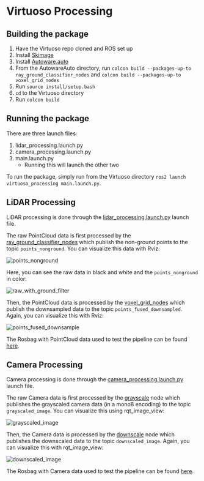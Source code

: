 # Virtuoso Processing

## Building the package

1. Have the Virtuoso repo cloned and ROS set up
2. Install [Skimage](https://scikit-image.org/docs/dev/install.html)
3. Install [Autoware.auto](https://autowarefoundation.gitlab.io/autoware.auto/AutowareAuto/installation-no-ade.html)
4. From the AutowareAuto directory, run `colcon build --packages-up-to ray_ground_classifier_nodes` and `colcon build --packages-up-to voxel_grid_nodes`
5. Run `source install/setup.bash`
6. `cd` to the Virtuoso directory
7. Run `colcon build`

## Running the package
There are three launch files:
1. lidar_processing.launch.py
2. camera_processing.launch.py
3. <span>main.launch.py</span>
   - Running this will launch the other two

To run the package, simply run from the Virtuoso directory `ros2 launch virtuoso_processing main.launch.py`.

## LiDAR Processing
LiDAR processing is done through the [lidar_processing.launch.py](launch/lidar_processing.launch.py) launch file.

The raw PointCloud data is first processed by the [ray_ground_classifier_nodes](https://autowarefoundation.gitlab.io/autoware.auto/AutowareAuto/ray-ground-classifier-nodes-design.html) which publish the non-ground points to the topic `points_nonground`. You can visualize this data with Rviz:

![points_nonground](https://user-images.githubusercontent.com/59785089/142947445-346a92d1-5243-4bd3-ad09-d5725a31c82c.png)

Here, you can see the raw data in black and white and the `points_nonground` in color:

![raw_with_ground_filter](https://user-images.githubusercontent.com/59785089/142963366-fa51465b-6402-43a1-b042-e9335a9c621d.png)

Then, the PointCloud data is processed by the [voxel_grid_nodes](https://autowarefoundation.gitlab.io/autoware.auto/AutowareAuto/voxel-grid-nodes-design.html) which publish the downsampled data to the topic `points_fused_downsampled`. Again, you can visualize this with Rviz:

![points_fused_downsample](https://user-images.githubusercontent.com/59785089/142947525-302fa4a5-84fb-4fca-887d-64d174ce0128.png)

The Rosbag with PointCloud data used to test the pipeline can be found [here](https://storage.googleapis.com/cartographer-public-data/bags/backpack_3d/with_intensities/b3-2016-04-05-15-51-36.bag).

## Camera Processing
Camera processing is done through the [camera_processing.launch.py](launch/camera_processing.launch.py) launch file.

The raw Camera data is first processed by the [grayscale](virtuoso_processing/grayscale.py) node which publishes the grayscaled camera data (in a mono8 encoding) to the topic `grayscaled_image`. You can visualize this using rqt_image_view:

![grayscaled_image](https://user-images.githubusercontent.com/59785089/142947578-47bafa01-45ec-4d84-939b-36713a3d3e6f.png)

Then, the Camera data is processed by the [downscale](virtuoso_processing/downscale.py) node which publishes the downscaled data to the topic `downscaled_image`. Again, you can visualize this with rqt_image_view:

![downscaled_image](https://user-images.githubusercontent.com/59785089/142947626-a01bd3bf-7932-4168-a4fa-2f34ef29a5d1.png)

The Rosbag with Camera data used to test the pipeline can be found [here](https://drive.google.com/file/d/0B7x5e7bDeXqpeFhQd3FPdVdkTzQ/view?resourcekey=0-eNpU0y4ISgyqhlsBSOOJ8w).

